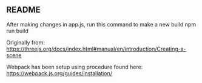## README

After making changes in app.js, run this command to make a new build
    npm run build

Originally from:
    https://threejs.org/docs/index.html#manual/en/introduction/Creating-a-scene

Webpack has been setup using procedure found here:
    https://webpack.js.org/guides/installation/